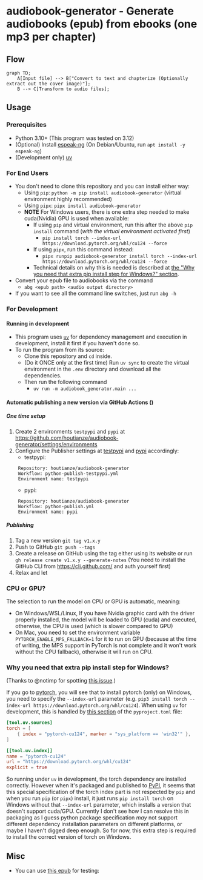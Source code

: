 audiobook-generator - Generate audiobooks (epub) from ebooks (one mp3 per chapter)
==================================================================================

## Flow
```mermaid
graph TD;
    A[Input file] --> B["Convert to text and chapterize (Optionally extract out the cover image)"];
    B --> C[Transform to audio files];
```

## Usage

### Prerequisites
- Python 3.10+ (This program was tested on 3.12)
- (Optional) Install [espeak-ng](https://github.com/espeak-ng/espeak-ng) (On Debian/Ubuntu, run `apt install -y espeak-ng`)
- (Development only) [uv](https://github.com/astral-sh/uv)

### For End Users
- You don't need to clone this repository and you can install either way:
  - Using `pip`: `python -m pip install audiobook-generator` (virtual environment highly recommended)
  - Using `pipx`: `pipx install audiobook-generator`
  - **NOTE** For Windows users, there is one extra step needed to make cuda(Nvidia) GPU is used when available:
    - If using `pip` and virtual environment, run this after the above `pip install` command (*with the virtual environment activated first*)
      - `pip install torch --index-url https://download.pytorch.org/whl/cu124 --force`
    - If using `pipx`, run this command instead:
      - `pipx runpip audiobook-generator install torch --index-url https://download.pytorch.org/whl/cu124 --force`
    - Technical details on why this is needed is described at [the "Why you need that extra pip install step for Windows?" section](#why-you-need-that-extra-pip-install-step-for-windows).
- Convert your epub file to audiobooks via the command
  - `abg <epub path> <audio output directory>`
- If you want to see all the command line switches, just run `abg -h`

### For Development

#### Running in development
- This program uses [`uv`](https://github.com/astral-sh/uv) for dependency management and execution in development, install it first if you haven't done so.
- To run the program from its source:
  - Clone this repository and `cd` inside.
  - (Do it ONCE only at the first time) Run `uv sync` to create the virtual environment in the `.env` directory and download all the dependencies.
  - Then run the following command
    - `uv run -m audiobook_generator.main ...`

#### Automatic publishing a new version via GitHub Actions ()

##### One time setup
1. Create 2 environments `testpypi` and `pypi` at https://github.com/houtianze/audiobook-generator/settings/environments
2. Configure the Publisher settings at [testpypi](https://test.pypi.org/manage/project/audiobook-generator/settings/publishing/) and [pypi](https://pypi.org/manage/project/audiobook-generator/settings/publishing/) accordingly:
   - testpypi:
   ```text
    Repository: houtianze/audiobook-generator
    Workflow: python-publish-testpypi.yml
    Environment name: testpypi
   ```
   - pypi:
   ```text
    Repository: houtianze/audiobook-generator
    Workflow: python-publish.yml
    Environment name: pypi
   ```

##### Publishing
1. Tag a new version `git tag v1.x.y`
2. Push to GitHub `git push --tags`
3. Create a release on GitHub using the tag either using its website or run `gh release create v1.x.y --generate-notes` (You need to install the GitHub CLI from https://cli.github.com/ and auth yourself first)
4. Relax and let

### CPU or GPU?
The selection to run the model on CPU or GPU is automatic, meaning:
- On Windows/WSL/Linux, If you have Nvidia graphic card with the driver properly installed, the model will be loaded to GPU (cuda) and executed, otherwise, the CPU is used (which is slower compared to GPU)
- On Mac, you need to set the environment variable `PYTORCH_ENABLE_MPS_FALLBACK=1` for it to run on GPU (because at the time of writing, the MPS support in PyTorch is not complete and it won't work without the CPU fallback), otherwise it will run on CPU.

### Why you need that extra pip install step for Windows?
(Thanks to @notimp for spotting [this issue](#4).)

If you go to [pytorch](https://pytorch.org/get-started/locally/), you will see that to install pytorch (only) on Windows, you need to specify the `--index-url` parameter (e.g. `pip3 install torch --index-url https://download.pytorch.org/whl/cu124`). When using `uv` for development, this is handled by [this section](https://github.com/houtianze/audiobook-generator/blob/9df750d943806ff89d55e78e21114878bb300822/pyproject.toml#L29-L37) of the `pyproject.toml` file:

```toml
[tool.uv.sources]
torch = [
    { index = "pytorch-cu124", marker = "sys_platform == 'win32'" },
]

[[tool.uv.index]]
name = "pytorch-cu124"
url = "https://download.pytorch.org/whl/cu124"
explicit = true
```

So running under `uv` in development, the torch dependency are installed correctly. However when it's packaged and published to [PyPI](https://pypi.org), it seems that this special specification of the torch index part is not respected by `pip` and when you run `pip` (or `pipx`) install, it just runs `pip install torch` on Windows without that `--index-url` parameter, which installs a version that doesn't support cuda/GPU. Currently I don't see how I can resolve this in packaging as I guess python package specification _may_ not support different dependency installation parameters on different platforms, or maybe I haven't digged deep enough. So for now, this extra step is required to install the correct version of torch on Windows.

## Misc

- You can use [this epub](https://github.com/daisy/epub-accessibility-tests/releases/download/fundamental-2.0/Fundamental-Accessibility-Tests-Basic-Functionality-v2.0.0.epub) for testing:

